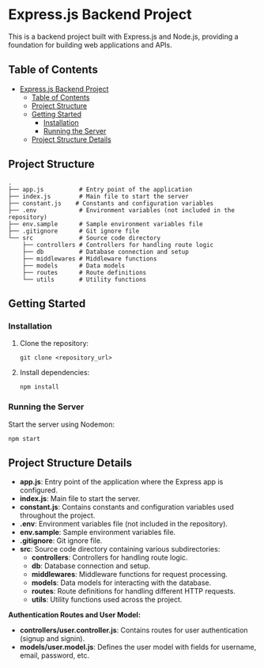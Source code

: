 
# Express.js Backend Project

This is a backend project built with Express.js and Node.js, providing a foundation for building web applications and APIs.

## Table of Contents

- [Express.js Backend Project](#expressjs-backend-project)
  - [Table of Contents](#table-of-contents)
  - [Project Structure](#project-structure)
  - [Getting Started](#getting-started)
    - [Installation](#installation)
    - [Running the Server](#running-the-server)
  - [Project Structure Details](#project-structure-details)

## Project Structure

```
.
├── app.js          # Entry point of the application
├── index.js        # Main file to start the server
├── constant.js    # Constants and configuration variables
├── .env            # Environment variables (not included in the repository)
├── env.sample      # Sample environment variables file
├── .gitignore      # Git ignore file
└── src             # Source code directory
    ├── controllers # Controllers for handling route logic
    ├── db          # Database connection and setup
    ├── middlewares # Middleware functions
    ├── models      # Data models
    ├── routes      # Route definitions
    └── utils       # Utility functions
```

## Getting Started

### Installation

1. Clone the repository:
   ```
   git clone <repository_url>
   ```

2. Install dependencies:
   ```
   npm install
   ```

### Running the Server

Start the server using Nodemon:
```
npm start
```

## Project Structure Details

- **app.js**: Entry point of the application where the Express app is configured.
- **index.js**: Main file to start the server.
- **constant.js**: Contains constants and configuration variables used throughout the project.
- **.env**: Environment variables file (not included in the repository).
- **env.sample**: Sample environment variables file.
- **.gitignore**: Git ignore file.
- **src**: Source code directory containing various subdirectories:
  - **controllers**: Controllers for handling route logic.
  - **db**: Database connection and setup.
  - **middlewares**: Middleware functions for request processing.
  - **models**: Data models for interacting with the database.
  - **routes**: Route definitions for handling different HTTP requests.
  - **utils**: Utility functions used across the project.

**Authentication Routes and User Model:**
- **controllers/user.controller.js**: Contains routes for user authentication (signup and signin).
- **models/user.model.js**: Defines the user model with fields for username, email, password, etc.


